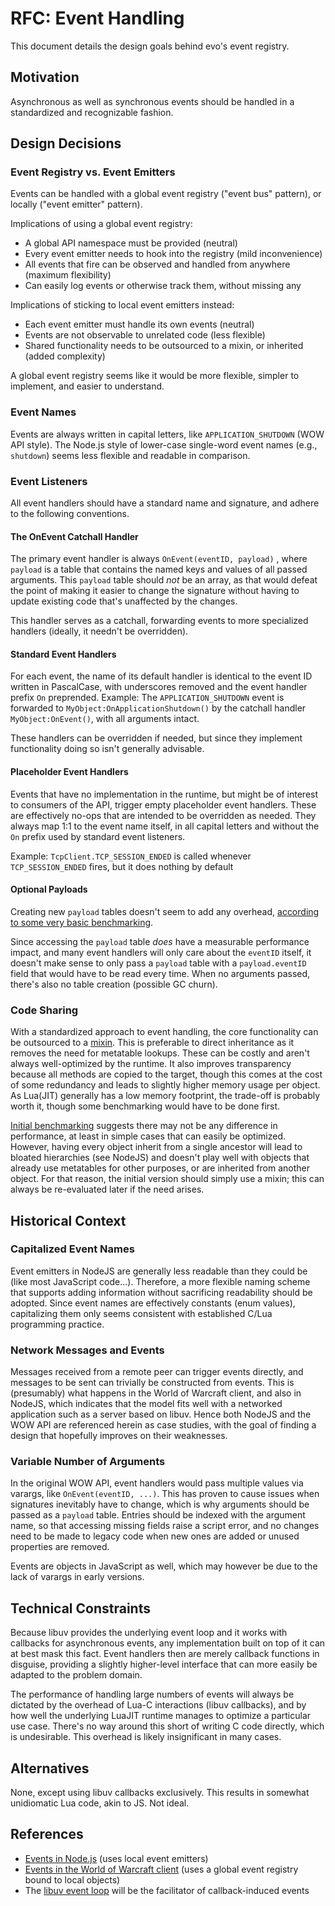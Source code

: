 # RFC: Event Handling

This document details the design goals behind evo's event registry.

## Motivation

Asynchronous as well as synchronous events should be handled in a standardized and recognizable fashion.

## Design Decisions

### Event Registry vs. Event Emitters

Events can be handled with a global event registry ("event bus" pattern), or locally ("event emitter" pattern).

Implications of using a global event registry:

* A global API namespace must be provided (neutral)
* Every event emitter needs to hook into the registry (mild inconvenience)
* All events that fire can be observed and handled from anywhere (maximum flexibility)
* Can easily log events or otherwise track them, without missing any

Implications of sticking to local event emitters instead:

* Each event emitter must handle its own events (neutral)
* Events are not observable to unrelated code (less flexible)
* Shared functionality needs to be outsourced to a mixin, or inherited (added complexity)

A global event registry seems like it would be more flexible, simpler to implement, and easier to understand.

### Event Names

Events are always written in capital letters, like ``APPLICATION_SHUTDOWN`` (WOW API style). The Node.js style of lower-case single-word event names (e.g.,  ``shutdown``) seems less flexible and readable in comparison.

### Event Listeners

All event handlers should have a standard name and signature, and adhere to the following conventions.

#### The OnEvent Catchall Handler

The primary event handler is always ``OnEvent(eventID, payload)`` , where ``payload`` is a table that contains the named keys and values of all passed arguments. This ``payload`` table should *not* be an array, as that would defeat the point of making it easier to change the signature without having to update existing code that's unaffected by the changes.

This handler serves as a catchall, forwarding events to more specialized handlers (ideally, it needn't be overridden).

#### Standard Event Handlers

For each event, the name of its default handler is identical to the event ID written in PascalCase, with underscores removed and the event handler prefix ``On`` preprended. Example: The ``APPLICATION_SHUTDOWN`` event is forwarded to  ``MyObject:OnApplicationShutdown()`` by the catchall handler ``MyObject:OnEvent()``, with all arguments intact.

These handlers can be overridden if needed, but since they implement functionality doing so isn't generally advisable.

#### Placeholder Event Handlers

Events that have no implementation in the runtime, but might be of interest to consumers of the API, trigger empty placeholder event handlers. These are effectively no-ops that are intended to be overridden as needed. They always map 1:1 to the event name itself, in all capital letters and without the ``On`` prefix used by standard event listeners.

Example: ``TcpClient.TCP_SESSION_ENDED``  is called whenever ``TCP_SESSION_ENDED`` fires, but it does nothing by default

#### Optional Payloads

Creating new ``payload`` tables doesn't seem to add any overhead, [according to some very basic benchmarking](https://gist.github.com/Duckwhale/5685a0abe2930d563b4bc931a543b536).

Since accessing the ``payload`` table *does* have a measurable performance impact, and many event handlers will only care about the ``eventID`` itself, it doesn't make sense to only pass a ``payload`` table with a ``payload.eventID`` field that would have to be read every time. When no arguments passed, there's also no table creation (possible GC churn).

### Code Sharing

With a standardized approach to event handling, the core functionality can be outsourced to a [mixin](https://en.wikipedia.org/wiki/Mixin). This is preferable to direct inheritance as it removes the need for metatable lookups. These can be costly and aren't always well-optimized by the runtime. It also improves transparency because all methods are copied to the target, though this comes at the cost of some redundancy and leads to slightly higher memory usage per object. As Lua(JIT) generally has a low memory footprint, the trade-off is probably worth it, though some benchmarking would have to be done first.

[Initial benchmarking](https://gist.github.com/Duckwhale/d3116b5c92f44c82b48ad3f2955b277b) suggests there may not be any difference in performance, at least in simple cases that can easily be optimized. However, having every object inherit from a single ancestor will lead to bloated hierarchies (see NodeJS) and doesn't play well with objects that already use metatables for other purposes, or are inherited from another object. For that reason, the initial version should simply use a mixin; this can always be re-evaluated later if the need arises.

## Historical Context

### Capitalized Event Names

Event emitters in NodeJS are generally less readable than they could be (like most JavaScript code...). Therefore, a more flexible naming scheme that supports adding information without sacrificing readability should be adopted. Since event names are effectively constants (enum values), capitalizing them only seems consistent with established C/Lua programming practice.

### Network Messages and Events

Messages received from a remote peer can trigger events directly, and messages to be sent can trivially be constructed from events. This is (presumably) what happens in the World of Warcraft client, and also in NodeJS, which indicates that the model fits well with a networked application such as a server based on libuv. Hence both NodeJS and the WOW API are referenced herein as case studies, with the goal of finding a design that hopefully improves on their weaknesses.

### Variable Number of Arguments

In the original WOW API, event handlers would pass multiple values via varargs, like ``OnEvent(eventID, ...)``. This has proven to cause issues when signatures inevitably have to change, which is why arguments should be passed as a ``payload`` table. Entries should be indexed with the argument name, so that accessing missing fields raise a script error, and no changes need to be made to legacy code when new ones are added or unused properties are removed.

Events are objects in JavaScript as well, which may however be due to the lack of varargs in early versions.

## Technical Constraints

Because libuv provides the underlying event loop and it works with callbacks for asynchronous events, any implementation built on top of it can at best mask this fact. Event handlers then are merely callback functions in disguise, providing a slightly higher-level interface that can more easily be adapted to the problem domain.

The performance of handling large numbers of events will always be dictated by the overhead of Lua-C interactions (libuv callbacks), and by how well the underlying LuaJIT runtime manages to optimize a particular use case. There's no way around this short of writing C code directly, which is undesirable. This overhead is likely insignificant in many cases.

## Alternatives

None, except using libuv callbacks exclusively. This results in somewhat unidiomatic Lua code, akin to JS. Not ideal.

## References

* [Events in Node.js](https://nodejs.org/api/events.html) (uses local event emitters)
* [Events in the World of Warcraft client](https://wowpedia.fandom.com/wiki/Events) (uses a global event registry bound to local objects)
* The [libuv event loop](http://docs.libuv.org/en/v1.x/design.html) will be the facilitator of callback-induced events
